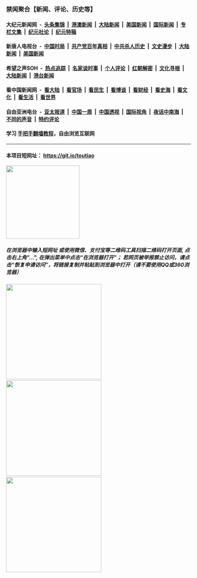 ### 禁闻聚合【新闻、评论、历史等】

#### 大纪元新闻网 &nbsp;-&nbsp; [头条集锦](indexes/E头条集锦.md?t=03160131) &nbsp;|&nbsp; [港澳新闻](indexes/E港澳新闻.md?t=03160131)  &nbsp;|&nbsp; [大陆新闻](indexes/E大陆新闻.md?t=03160131) &nbsp;|&nbsp; [美国新闻](indexes/E美国新闻.md?t=03160131) &nbsp;|&nbsp; [国际新闻](indexes/E国际新闻.md?t=03160131) &nbsp;|&nbsp; [专栏文集](indexes/E专栏文集.md?t=03160131) &nbsp;|&nbsp; [纪元社论](indexes/E纪元社论.md?t=03160131) &nbsp;|&nbsp; [纪元特稿](indexes/E纪元特稿.md?t=03160131) 

#### 新唐人电视台 &nbsp;-&nbsp; [中国时局](indexes/N中国时局.md?t=03160131) &nbsp;|&nbsp; [共产党百年真相](indexes/N共产党百年真相.md?t=03160131) &nbsp;|&nbsp; [中共杀人历史](indexes/N中共杀人历史.md?t=03160131) &nbsp;|&nbsp; [文史漫步](indexes/N文史漫步.md?t=03160131) &nbsp;|&nbsp; [大陆新闻](indexes/N大陆新闻.md?t=03160131) &nbsp;|&nbsp; [美国新闻](indexes/N美国新闻.md?t=03160131)

#### 希望之声SOH &nbsp;-&nbsp; [热点追踪](indexes/H热点追踪.md?t=03160131) &nbsp;|&nbsp; [名家谈时事](indexes/H名家谈时事.md?t=03160131) &nbsp;|&nbsp; [个人评论](indexes/H个人评论.md?t=03160131)  &nbsp;|&nbsp; [红朝解密](indexes/H红朝解密.md?t=03160131) &nbsp;|&nbsp; [文化寻根](indexes/H文化寻根.md?t=03160131) &nbsp;|&nbsp; [大陆新闻](indexes/H大陆新闻.md?t=03160131) &nbsp;|&nbsp; [港台新闻](indexes/H港台新闻.md?t=03160131)

#### 看中国新闻网 &nbsp;-&nbsp; [看大陆](indexes/S看大陆.md?t=03160131) &nbsp;|&nbsp; [看官场](indexes/S看官场.md?t=03160131) &nbsp;|&nbsp; [看民生](indexes/S看民生.md?t=03160131)  &nbsp;|&nbsp; [看博谈](indexes/S看博谈.md?t=03160131) &nbsp;|&nbsp; [看财经](indexes/S看财经.md?t=03160131) &nbsp;|&nbsp; [看史海](indexes/S看史海.md?t=03160131) &nbsp;|&nbsp; [看文化](indexes/S看文化.md?t=03160131) &nbsp;|&nbsp; [看生活](indexes/S看生活.md?t=03160131) &nbsp;|&nbsp; [看世界](indexes/S看世界.md?t=03160131)

#### 自由亚洲电台 &nbsp;-&nbsp; [亚太报道](indexes/R亚太报道.md?t=03160131) &nbsp;|&nbsp; [中国一周](indexes/R中国一周.md?t=03160131) &nbsp;|&nbsp; [中国透视](indexes/R中国透视.md?t=03160131)  &nbsp;|&nbsp; [国际视角](indexes/R国际视角.md?t=03160131) &nbsp;|&nbsp; [夜话中南海](indexes/R夜话中南海.md?t=03160131) &nbsp;|&nbsp; [不同的声音](indexes/R不同的声音.md?t=03160131) &nbsp;|&nbsp; [特约评论](indexes/R特约评论.md?t=03160131)

#### 学习 [手把手翻墙教程](https://github.com/gfw-breaker/guides/wiki)，自由浏览互联网

----

#### 本项目短网址： https://git.io/toutiao
<img src="https://raw.githubusercontent.com/gfw-breaker/banned-news/master/scripts/img/qr.png" width="200px"/>  

##### 在浏览器中输入短网址 或使用微信、支付宝等二维码工具扫描二维码打开页面, 点击右上角"...", 在弹出菜单中点击“在浏览器打开”； 若网页被举报禁止访问，请点击“恢复申请访问”，将链接复制并粘贴到浏览器中打开（请不要使用QQ或360浏览器）

<img src="https://raw.githubusercontent.com/gfw-breaker/banned-news/master/scripts/img/1.png" width="260px"/> &nbsp; <img src="https://raw.githubusercontent.com/gfw-breaker/banned-news/master/scripts/img/2.png" width="260px"/> &nbsp; <img src="https://raw.githubusercontent.com/gfw-breaker/banned-news/master/scripts/img/3.png" width="260px"/>
